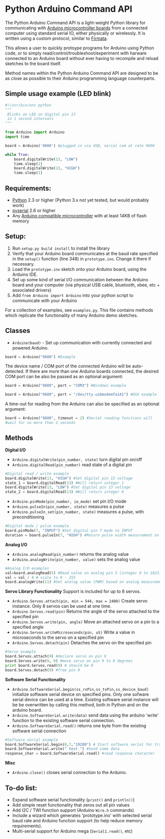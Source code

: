 # Python Arduino Command API

The Python Arduino Command API is a light-weight Python library for 
communicating with [Arduino microcontroller boards](http://www.arduino.cc/) from a connected computer using 
standard serial IO, either physically 
or wirelessly. It is written using a custom protocol, similar to [Firmata](http://firmata.org/wiki/Main_Page). 

This allows a user to quickly protoype programs for Arduino using Python code, or to 
simply read/control/troubleshoot/experiment
with harware connected to an Arduino board without ever having to recompile and reload sketches to the board itself.

Method names within the Python Arduino Command API are designed to be as close 
as possible to their Arduino programming language counterparts.

## Simple usage example (LED blink)
```python
#!/usr/bin/env python
"""
 Blinks an LED on digital pin 13
 in 1 second intervals
"""

from Arduino import Arduino
import time

board = Arduino('9600') #plugged in via USB, serial com at rate 9600

while True:
    board.digitalWrite(13, "LOW")
    time.sleep(1)
    board.digitalWrite(13, "HIGH")
    time.sleep(1)
```

## Requirements:
- [Python](http://python.org/) 2.3 or higher (Python 3.x not yet tested, but would probably work)
- [pyserial](http://pyserial.sourceforge.net/) 2.6 or higher
- Any [Arduino compatible microcontroller](https://www.sparkfun.com/categories/242) with at least 14KB of flash memory 

## Setup:
1. Run `setup.py build install` to install the library
2. Verify that your Arduino board communicates at the baud rate specified in the 
`setup()` function (line 348) in `prototype.ino`. Change it there if necessary.
3. Load the `prototype.ino` sketch onto your Arduino board, using the Arduino IDE.
4. Set up some kind of serial I/O communication between the Arduino board and your computer (via physical USB cable, 
bluetooth, xbee, etc + associated drivers)
5. Add `from Arduino import Arduino` into your python script to communicate with your Arduino

For a collection of examples, see `examples.py`. This file contains methods which replicate
the functionality of many Arduino demo sketches. 

## Classes
- `Arduino(baud)` - Set up communication with currently connected and powered 
Arduino. 

```python
board = Arduino("9600") #Example
```

The device name / COM port of the connected Arduino will be auto-detected. 
If there are more than one Arduino boards connected,
the desired COM port can be also be passed as an optional argument:

```python
board = Arduino("9600", port = "COM3") #Windows example
```
```python
board = Arduino("9600", port = "/dev/tty.usbmodemfa141") #OSX example
```

A time-out for reading from the Arduino can also be specified as an optional 
argument:

```python
board = Arduino("9600", timeout = 2) #Serial reading functions will 
#wait for no more than 2 seconds
```

## Methods

**Digital I/O**

- `Arduino.digitalWrite(pin_number, state)` turn digital pin on/off
- `Arduino.digitalRead(pin_number)` read state of a digital pin

```python
#Digital read / write example
board.digitalWrite(13, "HIGH") #Set digital pin 13 voltage
state_1 = board.digitalRead(13) #Will return integer 1
board.digitalWrite(13, "LOW") #Set digital pin 13 voltage
state_2 = board.digitalRead(13) #Will return integer 0
```

- `Arduino.pinMode(pin_number, io_mode)` set pin I/O mode
- `Arduino.pulseIn(pin_number, state)` measures a pulse  
- `Arduino.pulseIn_set(pin_number, state)` measures a pulse, with preconditioning

```python
#Digital mode / pulse example
board.pinMode(7, "INPUT") #Set digital pin 7 mode to INPUT
duration = board.pulseIn(7, "HIGH") #Return pulse width measurement on pin 7
```

**Analog I/O**

- `Arduino.analogRead(pin_number)` returns the analog value
- `Arduino.analogWrite(pin_number, value)` sets the analog value

```python
#Analog I/O examples
val=board.analogRead(5) #Read value on analog pin 5 (integer 0 to 1023)
val = val / 4 # scale to 0 - 255
board.analogWrite(11) #Set analog value (PWM) based on analog measurement
```

**Servo Library Functionality**
Support is included for up to 8 servos. 

- `Arduino.Servos.attach(pin, min = 544, max = 2400)` Create servo instance. Only 8 servos can be used at one time. 
- `Arduino.Servos.read(pin)` Returns the angle of the servo attached to the specified pin
- `Arduino.Servos.write(pin, angle)` Move an attached servo on a pin to a specified angle
- `Arduino.Servos.writeMicroseconds(pin, uS)` Write a value in microseconds to the servo on a specified pin
- `Arduino.Servos.detach(pin)` Detaches the servo on the specified pin

```python
#Servo example
board.Servos.attach(9) #declare servo on pin 9
board.Servos.write(9, 0) #move servo on pin 9 to 0 degrees
print board.Servos.read(9) # should be 0
board.Servos.detach(9) #free pin 9
```

**Software Serial Functionality**

- `Arduino.SoftwareSerial.begin(ss_rxPin,ss_txPin,ss_device_baud)` initialize software serial device on 
specified pins. 
Only one sofware serial device can be used at a time. Existing software serial instance will 
be be overwritten by calling this method, both in Python and on the arduino board.
- `Arduino.SoftwareSerial.write(data)` send data using the arduino 'write' function to the existing software 
serial connection.
- `Arduino.SoftwareSerial.read()` returns one byte from the existing software serial connection

```python
#Software serial example
board.SoftwareSerial.begin(0,7,"19200") # Start software serial for transmit only (tx on pin 7)
board.SoftwareSerial.write(" test ") #Send some data 
response_char = board.SoftwareSerial.read() #read response character
```

**Misc**

- `Arduino.close()` closes serial connection to the Arduino.

## To-do list:
- Expand software serial functionality (`print()` and `println()`)
- Add simple reset functionality that zeros out all pin values
- Add I2C / TWI function support (Arduino `Wire.h` commands)
- Include a wizard which generates 'prototype.ino' with selected serial baud rate and Arduino function support 
(to help reduce memory requirements).
- Multi-serial support for Arduino mega (`Serial1.read()`, etc)

